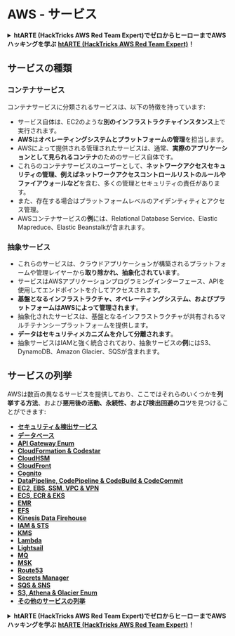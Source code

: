 # AWS - サービス

<details>

<summary><strong>htARTE (HackTricks AWS Red Team Expert)でゼロからヒーローまでAWSハッキングを学ぶ</strong> <a href="https://training.hacktricks.xyz/courses/arte"><strong>htARTE (HackTricks AWS Red Team Expert)</strong></a><strong>！</strong></summary>

HackTricksをサポートする他の方法:

* **HackTricksにあなたの会社を広告したい**、または**HackTricksをPDFでダウンロードしたい**場合は、[**サブスクリプションプラン**](https://github.com/sponsors/carlospolop)をチェックしてください！
* [**公式PEASS & HackTricksグッズ**](https://peass.creator-spring.com)を入手する
* [**The PEASS Family**](https://opensea.io/collection/the-peass-family)を発見する、私たちの独占的な[**NFTs**](https://opensea.io/collection/the-peass-family)のコレクション
* 💬 [**Discordグループ**](https://discord.gg/hRep4RUj7f)に**参加する**か、[**telegramグループ**](https://t.me/peass)に参加するか、**Twitter** 🐦 [**@carlospolopm**](https://twitter.com/carlospolopm)を**フォローする**。
* **HackTricks**の[**GitHubリポジトリ**](https://github.com/carlospolop/hacktricks)と[**HackTricks Cloud**](https://github.com/carlospolop/hacktricks-cloud)にPRを提出して、あなたのハッキングのコツを共有する。

</details>

## サービスの種類

### コンテナサービス

コンテナサービスに分類されるサービスは、以下の特徴を持っています:

* サービス自体は、EC2のような**別のインフラストラクチャインスタンス**上で実行されます。
* **AWS**は**オペレーティングシステムとプラットフォームの管理**を担当します。
* AWSによって提供される管理されたサービスは、通常、**実際のアプリケーションとして見られるコンテナ**のためのサービス自体です。
* これらのコンテナサービスのユーザーとして、**ネットワークアクセスセキュリティの管理、例えばネットワークアクセスコントロールリストのルールやファイアウォールなど**を含む、多くの管理とセキュリティの責任があります。
* また、存在する場合はプラットフォームレベルのアイデンティティとアクセス管理。
* AWSコンテナサービスの**例**には、Relational Database Service、Elastic Mapreduce、Elastic Beanstalkが含まれます。

### 抽象サービス

* これらのサービスは、クラウドアプリケーションが構築されるプラットフォームや管理レイヤーから**取り除かれ、抽象化されています**。
* サービスはAWSアプリケーションプログラミングインターフェース、APIを使用してエンドポイントを介してアクセスされます。
* **基盤となるインフラストラクチャ、オペレーティングシステム、およびプラットフォームはAWSによって管理されます**。
* 抽象化されたサービスは、基盤となるインフラストラクチャが共有されるマルチテナンシープラットフォームを提供します。
* **データはセキュリティメカニズムを介して分離されます**。
* 抽象サービスはIAMと強く統合されており、抽象サービスの**例**にはS3、DynamoDB、Amazon Glacier、SQSが含まれます。

## サービスの列挙

AWSは数百の異なるサービスを提供しており、ここではそれらのいくつかを**列挙する方法**、および**悪用後の活動、永続性、および検出回避のコツ**を見つけることができます:

* [**セキュリティ＆検出サービス**](aws-security-and-detection-services/)
* [**データベース**](broken-reference)
* [**API Gateway Enum**](aws-api-gateway-enum.md)
* [**CloudFormation & Codestar**](aws-cloudformation-and-codestar-enum.md)
* [**CloudHSM**](aws-cloudhsm-enum.md)
* [**CloudFront**](aws-cloudfront-enum.md)
* [**Cognito**](aws-cognito-enum/)
* [**DataPipeline, CodePipeline & CodeBuild & CodeCommit**](aws-datapipeline-codepipeline-codebuild-and-codecommit.md)
* [**EC2, EBS, SSM, VPC & VPN**](aws-ec2-ebs-elb-ssm-vpc-and-vpn-enum/)
* [**ECS, ECR & EKS**](aws-eks-enum.md)
* [**EMR**](aws-emr-enum.md)
* [**EFS**](aws-efs-enum.md)
* [**Kinesis Data Firehouse**](../../aws-pentesting/aws-services/aws-kinesis-data-firehose-enum.md)
* [**IAM & STS**](aws-iam-enum.md)
* [**KMS**](aws-kms-enum.md)
* [**Lambda**](aws-lambda-enum.md)
* [**Lightsail**](aws-lightsail-enum.md)
* [**MQ**](aws-mq-enum.md)
* [**MSK**](aws-msk-enum.md)
* [**Route53**](aws-route53-enum.md)
* [**Secrets Manager**](aws-secrets-manager-enum.md)
* [**SQS & SNS**](aws-sqs-and-sns-enum.md)
* [**S3, Athena & Glacier Enum**](../../aws-pentesting/aws-services/aws-s3-athena-and-glacier-enum.md)
* [**その他のサービスの列挙**](broken-reference/)

<details>

<summary><strong>htARTE (HackTricks AWS Red Team Expert)でゼロからヒーローまでAWSハッキングを学ぶ</strong> <a href="https://training.hacktricks.xyz/courses/arte"><strong>htARTE (HackTricks AWS Red Team Expert)</strong></a><strong>！</strong></summary>

HackTricksをサポートする他の方法:

* **HackTricksにあなたの会社を広告したい**、または**HackTricksをPDFでダウンロードしたい**場合は、[**サブスクリプションプラン**](https://github.com/sponsors/carlospolop)をチェックしてください！
* [**公式PEASS & HackTricksグッズ**](https://peass.creator-spring.com)を入手する
* [**The PEASS Family**](https://opensea.io/collection/the-peass-family)を発見する、私たちの独占的な[**NFTs**](https://opensea.io/collection/the-peass-family)のコレクション
* 💬 [**Discordグループ**](https://discord.gg/hRep4RUj7f)に**参加する**か、[**telegramグループ**](https://t.me/peass)に参加するか、**Twitter** 🐦 [**@carlospolopm**](https://twitter.com/carlospolopm)を**フォローする**。
* **HackTricks**の[**GitHubリポジトリ**](https://github.com/carlospolop/hacktricks)と[**HackTricks Cloud**](https://github.com/carlospolop/hacktricks-cloud)にPRを提出して、あなたのハッキングのコツを共有する。

</details>
